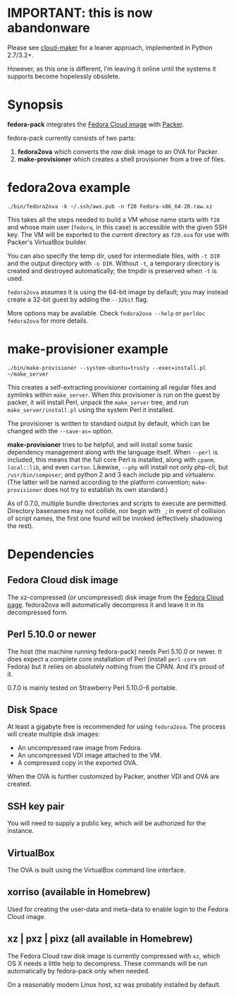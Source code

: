 # IMPORTANT: this is now abandonware

Please see [cloud-maker](https://github.com/sapphirecat/cloud-maker) for a
leaner approach, implemented in Python 2.7/3.2+.

However, as this one is different, I’m leaving it online until the systems it
supports become hopelessly obsolete.

# Synopsis

**fedora-pack** integrates the
[Fedora Cloud image](https://fedoraproject.org/en/get-fedora#clouds)
with [Packer](http://www.packer.io/).

fedora-pack currently consists of two parts:

1. **fedora2ova** which converts the _raw_ disk image to an OVA for Packer.
2. **make-provisioner** which creates a shell provisioner from a tree of
	 files.


# fedora2ova example

    ./bin/fedora2ova -k ~/.ssh/aws.pub -n f20 Fedora-x86_64-20.raw.xz

This takes all the steps needed to build a VM whose name starts with `f20`
and whose main user (`fedora`, in this case) is accessible with the given SSH
key.  The VM will be exported to the current directory as `f20.ova` for use
with Packer's VirtualBox builder.

You can also specify the temp dir, used for intermediate files, with `-t DIR`
and the output directory with `-o DIR`.  Without `-t`, a temporary directory
is created and destroyed automatically; the tmpdir is preserved when `-t` is
used.

`fedora2ova` assumes it is using the 64-bit image by default; you may instead
create a 32-bit guest by adding the `--32bit` flag.

More options may be available.  Check `fedora2ova --help` or `perldoc
fedora2ova` for more details.


# make-provisioner example

    ./bin/make-provisioner --system-ubuntu=trusty --exec=install.pl ~/make_server

This creates a self-extracting provisioner containing all regular files and
symlinks within `make_server`.  When this provisioner is run on the guest by
packer, it will install Perl, unpack the `make_server` tree, and run
`make_server/install.pl` using the system Perl it installed.

The provisioner is written to standard output by default, which can be changed
with the `--save-as=` option.

**make-provisioner** tries to be helpful, and will install some basic
dependency management along with the language itself.  When `--perl` is
included, this means that the full core Perl is installed, along with `cpanm`,
`local::lib`, and even `carton`.  Likewise, `--php` will install not only
php-cli, but `/usr/bin/composer`; and python 2 and 3 each include pip and
virtualenv.  (The latter will be named according to the platform convention;
`make-provisioner` does not try to establish its own standard.)

As of 0.7.0, multiple bundle directories and scripts to execute are permitted.
Directory basenames may not collide, nor begin with `_`; in event of collision
of script names, the first one found will be invoked (effectively shadowing
the rest).


# Dependencies

## Fedora Cloud disk image

The xz-compressed (or uncompressed) disk image from the
[Fedora Cloud page](https://fedoraproject.org/en/get-fedora#clouds).
fedora2ova will automatically decompress it and leave it in its decompressed
form.

## Perl 5.10.0 or newer

The host (the machine running fedora-pack) needs Perl 5.10.0 or newer.  It
does expect a complete core installation of Perl (install `perl-core` on
Fedora) but it relies on absolutely nothing from the CPAN.  And it’s proud of
it.

0.7.0 is mainly tested on Strawberry Perl 5.10.0-6 portable.

## Disk Space

At least a gigabyte free is recommended for using `fedora2ova`.  The process
will create multiple disk images:

* An uncompressed raw image from Fedora.
* An uncompressed VDI image attached to the VM.
* A compressed copy in the exported OVA.

When the OVA is further customized by Packer, another VDI and OVA are created.

## SSH key pair

You will need to supply a public key, which will be authorized for the
instance.

## VirtualBox

The OVA is built using the VirtualBox command line interface.

## xorriso (available in Homebrew)

Used for creating the user-data and meta-data to enable login to the Fedora
Cloud image.

## xz | pxz | pixz (all available in Homebrew)

The Fedora Cloud raw disk image is currently compressed with `xz`, which OS X
needs a little help to decompress.  These commands will be run automatically
by fedora-pack only when needed.

On a reasonably modern Linux host, xz was probably installed by default.
